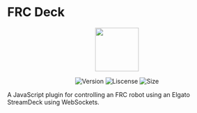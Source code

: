 # FRC Deck

<p align="center">
  <img src="https://github.com/Snarr/FRC-Streamdeck-Plugin/blob/master/images/pluginIcon@2x.png?raw=true" width=100 />
</p>

<p align="center">
    <img src="https://img.shields.io/badge/version-v0.1.1-green.svg?style=flat" alt="Version">
    <img src="https://img.shields.io/github/license/Snarr/FRC-Streamdeck-Plugin.svg?style=flat" alt="Liscense" />
    <img src="https://img.shields.io/github/repo-size/Snarr/FRC-Streamdeck-Plugin.svg?style=flat" alt="Size">
</p>

A JavaScript plugin for controlling an FRC robot using an Elgato StreamDeck using WebSockets.
